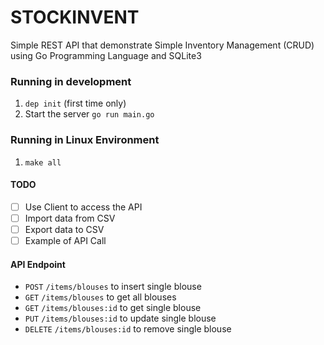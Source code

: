 # STOCKINVENT
Simple REST API that demonstrate Simple Inventory Management (CRUD) using Go Programming Language and SQLite3

### Running in development
1. `dep init` (first time only)
2. Start the server `go run main.go`

### Running in Linux Environment
1. `make all`

#### TODO
- [ ] Use Client to access the API
- [ ] Import data from CSV
- [ ] Export data to CSV
- [ ] Example of API Call

#### API Endpoint
- `POST` `/items/blouses` to insert single blouse
- `GET` `/items/blouses` to get all blouses
- `GET` `/items/blouses:id` to get single blouse
- `PUT` `/items/blouses:id` to update single blouse
- `DELETE` `/items/blouses:id` to remove single blouse



